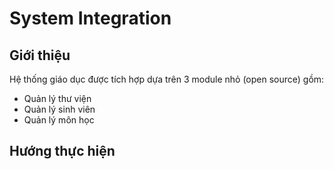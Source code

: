 System Integration
======================

## Giới thiệu 

Hệ thống giáo dục được tích hợp dựa trên 3 module nhỏ (open source) gồm:
* Quản lý thư viện
* Quản lý sinh viên
* Quản lý môn học

## Hướng thực hiện